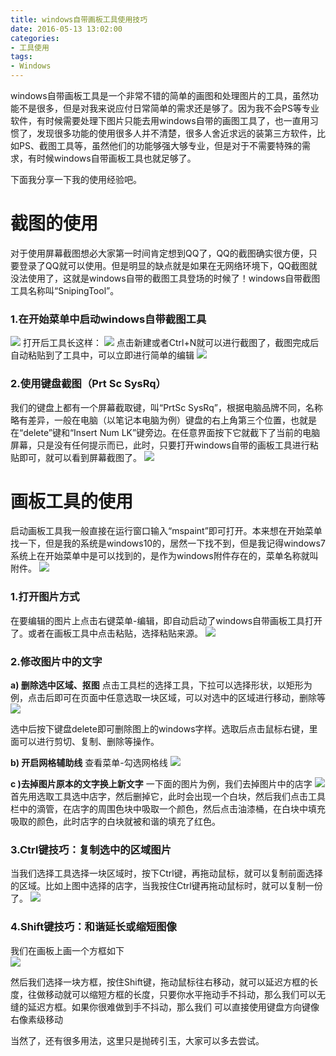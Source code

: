 ```yaml
---
title: windows自带画板工具使用技巧
date: 2016-05-13 13:02:00
categories:
- 工具使用
tags:
- Windows
---
```


windows自带画板工具是一个非常不错的简单的画图和处理图片的工具，虽然功能不是很多，但是对我来说应付日常简单的需求还是够了。因为我不会PS等专业软件，有时候需要处理下图片只能去用windows自带的画图工具了，也一直用习惯了，发现很多功能的使用很多人并不清楚，很多人舍近求远的装第三方软件，比如PS、截图工具等，虽然他们的功能够强大够专业，但是对于不需要特殊的需求，有时候windows自带画板工具也就足够了。
<!-- more -->
下面我分享一下我的使用经验吧。

截图的使用
==============================
对于使用屏幕截图想必大家第一时间肯定想到QQ了，QQ的截图确实很方便，只要登录了QQ就可以使用。但是明显的缺点就是如果在无网络环境下，QQ截图就没法使用了，这就是windows自带的截图工具登场的时候了！windows自带截图工具名称叫“SnipingTool”。

### 1.在开始菜单中启动windows自带截图工具
![](http://upload-images.jianshu.io/upload_images/68937-8dedabda191d025c.png?imageMogr2/auto-orient/strip%7CimageView2/2/w/1240)
打开后工具长这样：
![](http://upload-images.jianshu.io/upload_images/68937-b6fea12bb0ebabfc.png?imageMogr2/auto-orient/strip%7CimageView2/2/w/1240)
点击新建或者Ctrl+N就可以进行截图了，截图完成后自动粘贴到了工具中，可以立即进行简单的编辑
![](http://upload-images.jianshu.io/upload_images/68937-385ee3c2fdd9b6dd.png?imageMogr2/auto-orient/strip%7CimageView2/2/w/1240)

### 2.使用键盘截图（Prt Sc SysRq）

我们的键盘上都有一个屏幕截取键，叫“PrtSc SysRq”，根据电脑品牌不同，名称略有差异，一般在电脑（以笔记本电脑为例）键盘的右上角第三个位置，也就是在“delete”键和“Insert Num LK”键旁边。在任意界面按下它就截下了当前的电脑屏幕，只是没有任何提示而已，此时，只要打开windows自带的画板工具进行粘贴即可，就可以看到屏幕截图了。
![](http://upload-images.jianshu.io/upload_images/68937-1190d9f47c69405b.png?imageMogr2/auto-orient/strip%7CimageView2/2/w/1240)

画板工具的使用
=========================
启动画板工具我一般直接在运行窗口输入“mspaint”即可打开。本来想在开始菜单找一下，但是我的系统是windows10的，居然一下找不到，但是我记得windows7系统上在开始菜单中是可以找到的，是作为windows附件存在的，菜单名称就叫附件。
![](http://upload-images.jianshu.io/upload_images/68937-71f9f95fa8ac05d3.png?imageMogr2/auto-orient/strip%7CimageView2/2/w/1240)

### 1.打开图片方式

在要编辑的图片上点击右键菜单-编辑，即自动启动了windows自带画板工具打开了。或者在画板工具中点击粘贴，选择粘贴来源。
![](http://upload-images.jianshu.io/upload_images/68937-386ffc3ee9be10f8.png?imageMogr2/auto-orient/strip%7CimageView2/2/w/1240)

### 2.修改图片中的文字
**a) 删除选中区域、抠图**
点击工具栏的选择工具，下拉可以选择形状，以矩形为例，点击后即可在页面中任意选取一块区域，可以对选中的区域进行移动，删除等
![](http://upload-images.jianshu.io/upload_images/68937-c90f3727f4129f9b.png?imageMogr2/auto-orient/strip%7CimageView2/2/w/1240)

选中后按下键盘delete即可删除图上的windows字样。选取后点击鼠标右键，里面可以进行剪切、复制、删除等操作。

**b) 开启网格辅助线**
查看菜单-勾选网格线
![](http://upload-images.jianshu.io/upload_images/68937-0f6a0426a67bc28d.png?imageMogr2/auto-orient/strip%7CimageView2/2/w/1240)

**c )去掉图片原本的文字换上新文字**
一下面的图片为例，我们去掉图片中的店字
![](http://upload-images.jianshu.io/upload_images/68937-8e304b34a33095bc.png?imageMogr2/auto-orient/strip%7CimageView2/2/w/1240)
首先用选取工具选中店字，然后删掉它，此时会出现一个白块，然后我们点击工具栏中的滴管，在店字的周围色块中吸取一个颜色，然后点击油漆桶，在白块中填充吸取的颜色，此时店字的白块就被和谐的填充了红色。

### 3.Ctrl键技巧：复制选中的区域图片

当我们选择工具选择一块区域时，按下Ctrl键，再拖动鼠标，就可以复制前面选择的区域。比如上图中选择的店字，当我按住Ctrl键再拖动鼠标时，就可以复制一份了。
![](http://upload-images.jianshu.io/upload_images/68937-643ffcb1ccc7a1c3.png?imageMogr2/auto-orient/strip%7CimageView2/2/w/1240)

### 4.Shift键技巧：和谐延长或缩短图像

我们在画板上画一个方框如下  
![](http://upload-images.jianshu.io/upload_images/68937-c5659495170605c1.png?imageMogr2/auto-orient/strip%7CimageView2/2/w/1240)

然后我们选择一块方框，按住Shift键，拖动鼠标往右移动，就可以延迟方框的长度，往做移动就可以缩短方框的长度，只要你水平拖动手不抖动，那么我们可以无缝的延迟方框。如果你很难做到手不抖动，那么我们 可以直接使用键盘方向键像右像素级移动

当然了，还有很多用法，这里只是抛砖引玉，大家可以多去尝试。